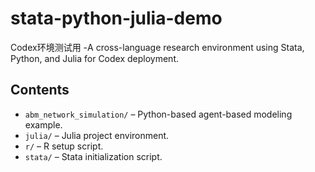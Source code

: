 # stata-python-julia-demo
Codex环境测试用 -A cross-language research environment using Stata, Python, and Julia for Codex deployment.

## Contents

- `abm_network_simulation/` – Python-based agent-based modeling example.
- `julia/` – Julia project environment.
- `r/` – R setup script.
- `stata/` – Stata initialization script.
